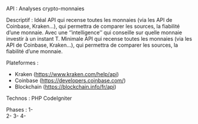 API : Analyses crypto-monnaies

Descriptif :
Idéal
API qui recense toutes les monnaies (via les API de Coinbase, Kraken…), qui permettra de comparer les sources, la fiabilité d’une monnaie. Avec une ‘’intelligence’’ qui conseille sur quelle monnaie investir à un instant T.
Minimale
API qui recense toutes les monnaies (via les API de Coinbase, Kraken…), qui permettra de comparer les sources, la fiabilité d’une monnaie.

Plateformes :
-	Kraken (https://www.kraken.com/help/api)
-	Coinbase (https://developers.coinbase.com/)
-	Blockchain (https://blockchain.info/fr/api)

Technos :
PHP CodeIgniter

Phases :
1-	
2-
3-
4-

